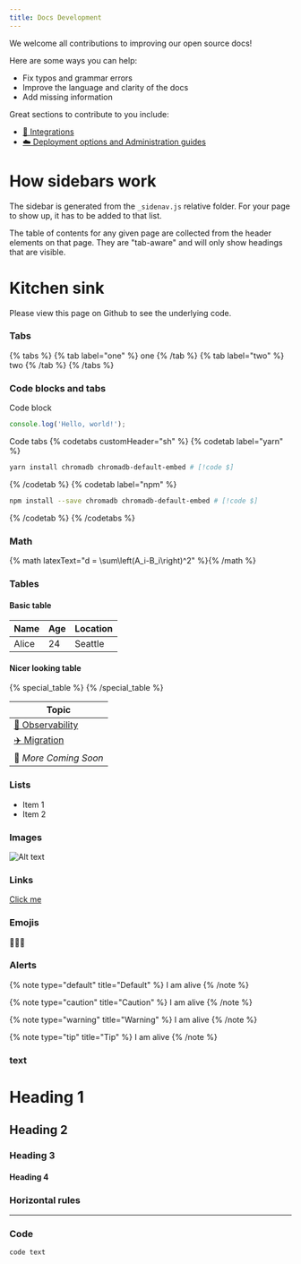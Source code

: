 ```yaml
---
title: Docs Development
---
```


We welcome all contributions to improving our open source docs!

Here are some ways you can help:
- Fix typos and grammar errors
- Improve the language and clarity of the docs
- Add missing information

Great sections to contribute to you include:
<!-- - [💡 Examples](/examples) -->
- [🔌 Integrations](/integrations)
- [☁️ Deployment options and Administration guides](/deployment)

# How sidebars work

The sidebar is generated from the `_sidenav.js` relative folder. For your page to show up, it has to be added to that list.

The table of contents for any given page are collected from the header elements on that page. They are "tab-aware" and will only show headings that are visible.

# Kitchen sink

Please view this page on Github to see the underlying code.

### Tabs

{% tabs %}
{% tab label="one" %}
one
{% /tab %}
{% tab label="two" %}
two
{% /tab %}
{% /tabs %}

### Code blocks and tabs

Code block

```javascript
console.log('Hello, world!');
```

Code tabs
{% codetabs customHeader="sh" %}
{% codetab label="yarn" %}
```bash {% codetab=true %}
yarn install chromadb chromadb-default-embed # [!code $]
```
{% /codetab %}
{% codetab label="npm" %}
```bash {% codetab=true %}
npm install --save chromadb chromadb-default-embed # [!code $]
```
{% /codetab %}
{% /codetabs %}

### Math

{% math latexText="d = \\sum\\left(A_i-B_i\\right)^2" %}{% /math %}


### Tables

#### Basic table

| Name  | Age | Location |
|-------|-----|----------|
| Alice | 24  | Seattle  |

#### Nicer looking table

{% special_table %}
{% /special_table %}

|      Topic        |
|--------------|
| [👀 Observability](/deployment/observability) |
| [✈️ Migration](/deployment/migration) |
| 🚧 *More Coming Soon* |

### Lists

- Item 1
- Item 2

### Images

![Alt text](https://source.unsplash.com/random/800x600)

### Links

[Click me](https://www.example.com)

### Emojis

🎉🎉🎉

### Alerts

{% note type="default" title="Default" %}
I am alive
{% /note %}

{% note type="caution" title="Caution" %}
I am alive
{% /note %}

{% note type="warning" title="Warning" %}
I am alive
{% /note %}

{% note type="tip" title="Tip" %}
I am alive
{% /note %}


### text

# Heading 1
## Heading 2
### Heading 3
#### Heading 4

### Horizontal rules

---

### Code

`code text`
